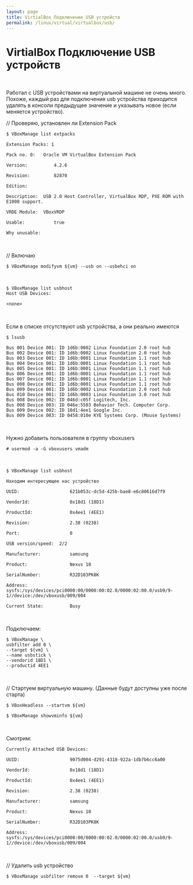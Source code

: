 ```yaml
---
layout: page
title: VirtialBox Подключение USB устройств
permalink: /linux/virtual/virtualbox/usb/
---
```



# VirtialBox Подключение USB устройств


<br/>

Работал с USB устройствами на виртуальной машине не очень много. Похоже, каждый раз для подключения usb устройства приходится удалять в консоли предыдущее значение и указывать новое (если меняется устройство).


// Проверяю, установлен ли Extension Pack

    $ VBoxManage list extpacks

    Extension Packs: 1

    Pack no. 0:   Oracle VM VirtualBox Extension Pack

    Version:          4.2.6

    Revision:         82870

    Edition:          

    Description:  USB 2.0 Host Controller, VirtualBox RDP, PXE ROM with E1000 support.

    VRDE Module:  VBoxVRDP

    Usable:           true

    Why unusable:


<br/>

// Включаю

    $ VBoxManage modifyvm ${vm} --usb on --usbehci on


<br/>

    $ VBoxManage list usbhost
    Host USB Devices:

    <none>


<br/>

Если в списке отсутствуют usb устройства, а они реально имеются

    $ lsusb

    Bus 001 Device 001: ID 1d6b:0002 Linux Foundation 2.0 root hub
    Bus 002 Device 001: ID 1d6b:0002 Linux Foundation 2.0 root hub
    Bus 003 Device 001: ID 1d6b:0001 Linux Foundation 1.1 root hub
    Bus 004 Device 001: ID 1d6b:0001 Linux Foundation 1.1 root hub
    Bus 005 Device 001: ID 1d6b:0001 Linux Foundation 1.1 root hub
    Bus 006 Device 001: ID 1d6b:0001 Linux Foundation 1.1 root hub
    Bus 007 Device 001: ID 1d6b:0001 Linux Foundation 1.1 root hub
    Bus 008 Device 001: ID 1d6b:0001 Linux Foundation 1.1 root hub
    Bus 009 Device 001: ID 1d6b:0002 Linux Foundation 2.0 root hub
    Bus 010 Device 001: ID 1d6b:0003 Linux Foundation 3.0 root hub
    Bus 008 Device 002: ID 046d:c05f Logitech, Inc.
    Bus 008 Device 003: ID 046e:5503 Behavior Tech. Computer Corp.
    Bus 009 Device 002: ID 18d1:4ee1 Google Inc.
    Bus 009 Device 003: ID 0458:010e KYE Systems Corp. (Mouse Systems)


<br/>

Нужно добавить пользователя в группу vboxusers

    # usermod -a -G vboxusers vmadm

<br/>

    $ VBoxManage list usbhost

    Находим интересующее нас устройство

    UUID:                   621b053c-dc5d-425b-bae8-e6c80616d7f9

    VendorId:               0x18d1 (18D1)

    ProductId:              0x4ee1 (4EE1)

    Revision:               2.38 (0238)

    Port:                   0

    USB version/speed:  2/2

    Manufacturer:           samsung

    Product:                Nexus 10

    SerialNumber:           R32D103PK8K

    Address:                sysfs:/sys/devices/pci0000:00/0000:00:02.0/0000:02:00.0/usb9/9-1//device:/dev/vboxusb/009/004

    Current State:          Busy


<br/>

Подключаем:

    $ VBoxManage \
    usbfilter add 0 \
    --target ${vm} \
    --name usbstick \
    --vendorid 18D1 \
    --productid 4EE1

<br/>

// Стартуем виртуальную машину. (Данные будут доступны уже после старта)

    $ VBoxHeadless --startvm ${vm}

    $ VBoxManage showvminfo ${vm}

<br/>

Смотрим:

    Currently Attached USB Devices:

    UUID:                   9075d004-d291-4318-922a-1db7b6cc6a00

    VendorId:               0x18d1 (18D1)

    ProductId:              0x4ee1 (4EE1)

    Revision:               2.38 (0238)

    Manufacturer:           samsung

    Product:                Nexus 10

    SerialNumber:           R32D103PK8K

    Address:                sysfs:/sys/devices/pci0000:00/0000:00:02.0/0000:02:00.0/usb9/9-1//device:/dev/vboxusb/009/004

<br/>

// Удалить usb устройство

    $ VBoxManage usbfilter remove 0  --target ${vm}

